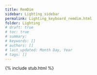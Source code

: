 ```yaml
---
title: RemDim
sidebar: Lighting_sidebar
permalink: Lighting_keyboard_remdim.html
folder: Lighting
# draft: true
# toc: true
# summary: 
# keywords: []
# authors: []
# last_updated: Month Day, Year
# tags: []
---
```


{% include stub.html %}